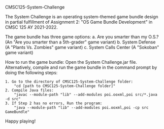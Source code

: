 CMSC125-System-Challenge

The System Challenge is an operating system-themed game bundle design in partial fulfillment of Assignment 2: "OS Game Bundle Development" in CMSC 125 AY 2021-2022.

The game bundle has three game options:
    a. Are you smarter than my O.S.? (An "Are you smarter than a 5th-grader" game variant)
    b. System Defense (A "Plants Vs. Zombies" game variant)
    c. System Calls Center (A "Sokoban" game variant)

How to run the game bundle: Open the System Challenge.jar file.
Alternatively, compile and run the game bundle in the command prompt by doing the following steps:

    1. Go to the directory of CMSC125-System-Challenge folder:
        "cd [path to CMSC125-System-Challenge folder]"
    2. Compile Java files:
        "javac --module-path "lib" --add-modules poi.ooxml,poi src/*.java -d src"
    3. If Step 2 has no errors, Run the program: 
        "java --module-path "lib" --add-modules poi.ooxml,poi -cp src GameBundle"

Happy playing!
